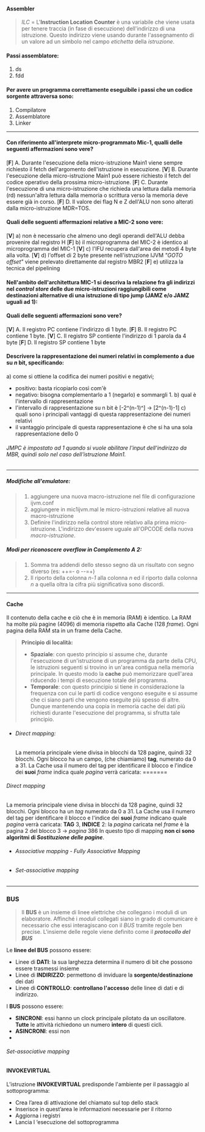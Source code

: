 #### Assembler
> *ILC* = L'**Instruction Location Counter** è una variabile che viene usata per tenere traccia (in fase di esecuzione) dell'indirizzo di una istruzione. Questo indirizzo viene usando durante l'assegnamento di un valore ad un simbolo nel campo *etichetta* della *istruzione*.

#### Passi assemblatore:
1) ds
2) fdd

#### Per avere un programma correttamente eseguibile i passi che un codice sorgente attraversa sono:
1) Compilatore 
2) Assemblatore
3) Linker

---

#### Con riferimento all'interprete micro-programmato Mic-1, qualli delle seguenti affermazioni sono vere?
[**F**] A. Durante l'esecuzione della micro-istruzione Main1 viene sempre richiesto il fetch dell'argomento dell'istruzione in esecuzione.
[**V**] B. Durante l'esecuzione della micro-istruzione Main1 può essere richiesto il fetch del codice operativo della prossima micro-istruzione.
[**F**] C. Durante l'esecuzione di una micro-istruzione che richieda una lettura dalla memoria (rd) nessun'altra lettura dalla memoria o scrittura verso la memoria deve essere già in corso.
[**F**] D. Il valore dei flag N e Z dell'ALU non sono alterati dalla micro-istruzione MDR=TOS.

#### Quali delle seguenti affermazioni relative a MIC-2 sono vere:
[**V**] a) non è necessario che almeno uno degli operandi dell'ALU debba provenire dal registro H
[**F**] b) il microprogramma del MIC-2 è identico al microprogramma del MIC-1
[**V**] c) l'IFU recupera dall'area dei metodi 4 byte alla volta.
[**V**] d) l'offset di 2 byte presente nell'istruzione IJVM *"GOTO offset"* viene prelevato direttamente dal registro MBR2
[**F**] e)  utilizza la tecnica del pipelining

#### Nell'ambito dell'architettura MIC-1 si descriva la relazione fra gli indirizzi nel *control store* delle due micro-istruzioni raggiungibili come destinazioni alternative di una istruzione di tipo jump (JAMZ e/o JAMZ uguali ad 1):



#### Quali delle seguenti affermazioni sono vere?
[**V**] A. Il registro PC contiene l'indirizzo di 1 byte.
[**F**] B. Il registro PC contiene 1 byte.
[**V**] C. Il registro SP contiente l'indirizzo di 1 parola da 4 byte
[**F**] D. Il registro SP contiene 1 byte

#### Descrivere la rappresentazione dei numeri relativi in complemento a due su *n* bit, specificando:
a) come si ottiene la codifica dei numeri positivi e negativi;
- positivo: basta ricopiarlo così com'è
- negativo: bisogna complementarlo a 1 (negarlo) e sommargli 1.
b) qual è l'intervallo di rappresentazione
- l'intervallo di rappresentazione su n bit è [-2^(n-1)^] -> [2^(n-1)-1]
c) quali sono i principali vantaggi di questa rappresentazione dei numeri relativi
- il vantaggio principale di questa rappresentazione è che si ha una sola rappresentazione dello 0

###### JMPC è impostato ad 1 quando si vuole abilitare l'input dell'indirizzo da MBR, quindi solo nel caso dell'istruzione Main1.

---

##### Modifiche all'emulatore:
>1) aggiungere una nuova macro-istruzione nel file di configurazione ijvm.conf
>2) aggiungere in mic1ijvm.mal le micro-istruzioni relative all nuova macro-istruzione
>3) Definire l'indirizzo nella control store relativo alla prima micro-istruzione. L'indirizzo dev'essere uguale all'OPCODE della nuova *macro-istruzione*.


##### Modi per riconoscere overflow in Complemento A 2:
>1) Somma tra addendi dello stesso segno dà un risultato con segno diverso (es: ++=- o --=+)
>2) Il riporto della colonna *n-1* alla colonna *n* ed il riporto dalla colonna *n* a quella oltra la cifra più significativa sono discordi.

---

#### Cache

Il contenuto della cache e ciò che è in memoria (RAM) è identico.
La RAM ha molte più pagine (4096) di memoria rispetto alla Cache (128 *frame*).
Ogni pagina della RAM sta in un frame della Cache.

> **Principio di località:**
> - **Spaziale**: con questo principio si assume che, durante l'esecuzione di un'istruzione di un programma da parte della CPU, le istruzioni seguenti si trovino in un'area contigua nella memoria principale. In questo modo la **cache** può memorizzare quell'area riducendo i tempi di esecuzione totale del programma.
> - **Temporale**: con questo principio si tiene in considerazione la frequenza con cui le parti di codice vengono eseguite e si assume che ci siano parti che vengono eseguite più spesso di altre. Dunque mantenendo una copia in memoria cache dei dati più richiesti durante l'esecuzione del programma, si sfrutta tale principio.
- ###### Direct mapping:
    La memoria principale viene divisa in blocchi da 128 pagine, quindi 32 blocchi.
Ogni blocco ha un campo, (che chiamiamo) **tag**, numerato da 0 a 31. 
La Cache usa il numero del tag per identificare il blocco e l'indice dei **suoi** *frame* indica quale *pagina* verrà caricata:
=======

###### Direct mapping

La memoria principale viene divisa in blocchi da 128 pagine, quindi 32 blocchi.
Ogni blocco ha un *tag* numerato da 0 a 31. 
La Cache usa il numero del tag per identificare il blocco e l'indice dei **suoi** *frame* indicano quale *pagina* verrà caricata:
**TAG** 3, **INDICE** 2: la *pagina* caricata nel *frame* è la pagina 2 del blocco 3 -> *pagina* 386
In questo tipo di mapping **non ci sono algoritmi di *Sostituzione delle pagine***.

- ###### Associative mapping - Fully Associative Mapping


- ###### Set-associative mapping

---
### BUS

>Il **BUS** è un insieme di linee elettriche che collegano i moduli di un elaboratore.
Affinché i *moduli* collegati siano in grado di comunicare è necessario che essi interagiscano con il *BUS* tramite regole ben precise.
L'insieme delle regole viene definito come il ***protocollo del BUS***

Le **linee del BUS** possono essere:

- Linee di **DATI**: la sua larghezza determina il numero di bit che possono essere trasmessi insieme
- Linee di **INDIRIZZO**: permettono di inviduare la **sorgente/destinazione** dei dati
- Linee di **CONTROLLO**: **controllano l'accesso** delle linee di dati e di indirizzo.

I **BUS** possono essere:
- **SINCRONI**: essi hanno un clock principale pilotato da un oscillatore. **Tutte** le attività richiedono un numero **intero** di questi cicli.
- **ASINCRONI**: essi non
- 
###### Set-associative mapping

#### INVOKEVIRTUAL

L’istruzione **INVOKEVIRTUAL** predisponde l'ambiente per il passaggio al sottoprogramma:
- Crea l’area di attivazione del chiamato sul top dello stack
- Inserisce in quest’area le informazioni necessarie per il     ritorno
- Aggiorna i registri
- Lancia l ‘esecuzione del sottoprogramma
